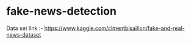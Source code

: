 # fake-news-detection
Data set link :- https://www.kaggle.com/clmentbisaillon/fake-and-real-news-dataset
